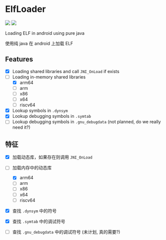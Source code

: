 # ElfLoader

![](https://img.shields.io/badge/Android-7%20~%2016dp1-brightgreen)
![](https://img.shields.io/badge/Arch-arm64%20%2F%20arm%20%2F%20x86%20%2F%20x64%20%2F%20riscv64-red.svg)

Loading ELF in android using pure java

使用纯 java 在 android 上加载 ELF

## Features

- [x] Loading shared libraries and call `JNI_OnLoad` if exists
- [ ] Loading in-memory shared libraries
    - [x] arm64
    - [ ] arm
    - [ ] x86
    - [ ] x64
    - [ ] riscv64
- [x] Lookup symbols in `.dynsym`
- [x] Lookup debugging symbols in `.symtab`
- [ ] Lookup debugging symbols in `.gnu_debugdata` (not planned, do we really need it?)

## 特征

- [x] 加载动态库，如果存在则调用 `JNI_OnLoad`
- [ ] 加载内存中的动态库
    - [x] arm64
    - [ ] arm
    - [ ] x86
    - [ ] x64
    - [ ] riscv64
- [x] 查找 `.dynsym` 中的符号
- [x] 查找 `.symtab` 中的调试符号
- [ ] 查找 `.gnu_debugdata` 中的调试符号 (未计划, 真的需要?)

